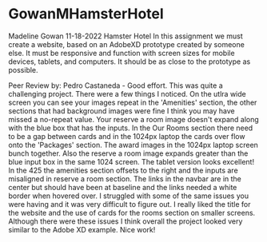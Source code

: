 # GowanMHamsterHotel
Madeline Gowan
11-18-2022
Hamster Hotel
In this assignment we must create a website, based on an AdobeXD prototype created by someone else. It must be responsive and function with screen sizes for mobile devices, tablets, and computers. It should be as close to the prototype as possible.


Peer Review by:  Pedro Castaneda - Good effort. This was quite a challenging project. There were a few things I noticed. On the utlra wide screen you can see your images repeat in the 'Amenities' section, the other sections that had background images were fine I think you may have missed a no-repeat value. Your reserve a room image doesn't expand along with the blue box that has the inputs. In the Our Rooms section there need to be a gap between cards and in the 1024px laptop the cards over flow onto the 'Packages' section. The award images in the 1024px laptop screen bunch together. Also the reserve a room image expands greater than the blue input box in the same 1024 screen. The tablet version looks excellent! In the 425 the amenities section offsets to the right and the inputs are misaligned in reserve a room section. The links in the navbar are in the center but should have been at baseline and the links needed a white border when hovered over. I struggled with some of the same issues you were having and it was very difficult to figure out. I really liked the title for the website and the use of cards for the rooms section on smaller screens. Although there were these issues I think overall the project looked very similar to the Adobe XD example. Nice work!